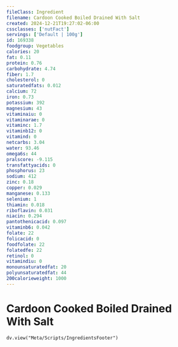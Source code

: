```yaml
---
fileClass: Ingredient
filename: Cardoon Cooked Boiled Drained With Salt
created: 2024-12-21T19:27:02-06:00
cssclasses: ['nutFact']
servings: ['Default | 100g']
id: 169338
foodgroup: Vegetables
calories: 20
fat: 0.11
protein: 0.76
carbohydrate: 4.74
fiber: 1.7
cholesterol: 0
saturatedfats: 0.012
calcium: 72
iron: 0.73
potassium: 392
magnesium: 43
vitaminaiu: 0
vitaminarae: 0
vitaminc: 1.7
vitaminb12: 0
vitamind: 0
netcarbs: 3.04
water: 93.46
omega6s: 44
pralscore: -9.115
transfattyacids: 0
phosphorus: 23
sodium: 412
zinc: 0.18
copper: 0.029
manganese: 0.133
selenium: 1
thiamin: 0.018
riboflavin: 0.031
niacin: 0.294
pantothenicacid: 0.097
vitaminb6: 0.042
folate: 22
folicacid: 0
foodfolate: 22
folatedfe: 22
retinol: 0
vitamindiu: 0
monounsaturatedfat: 20
polyunsaturatedfat: 44
200calorieweight: 1000
---
```


# Cardoon Cooked Boiled Drained With Salt

```dataviewjs
dv.view("Meta/Scripts/IngredientsFooter")
```